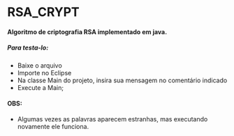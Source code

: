 # RSA_CRYPT
#### Algoritmo de criptografia RSA implementado em java.

##### Para testa-lo:

- Baixe o arquivo
- Importe no Eclipse
- Na classe Main do projeto, insira sua mensagem no comentário indicado
- Execute a Main;

#### OBS:

- Algumas vezes as palavras aparecem estranhas, mas executando novamente ele funciona.
